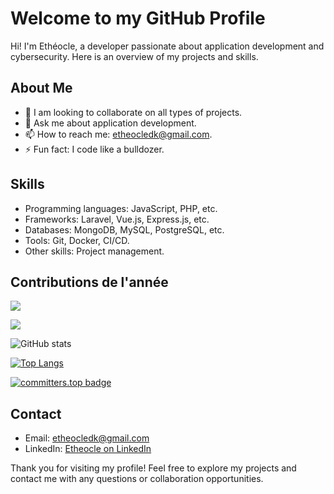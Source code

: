 # Welcome to my GitHub Profile

Hi! I'm Ethéocle, a developer passionate about application development and cybersecurity. Here is an overview of my projects and skills.

## About Me

- 👯 I am looking to collaborate on all types of projects.
- 💬 Ask me about application development.
- 📫 How to reach me: etheocledk@gmail.com.
- ⚡ Fun fact: I code like a bulldozer.

## Skills

- Programming languages: JavaScript, PHP, etc.
- Frameworks: Laravel, Vue.js, Express.js, etc.
- Databases: MongoDB, MySQL, PostgreSQL, etc.
- Tools: Git, Docker, CI/CD.
- Other skills: Project management.

## Contributions de l'année

![](https://github-readme-stats.vercel.app/api/top-langs/?username=etheocledk&theme=calm_pink&hide_border=false&include_all_commits=true&count_private=true&layout=compact)

[![](https://visitcount.itsvg.in/api?id=etheocledk&icon=0&color=0)](https://visitcount.itsvg.in)

![GitHub stats](https://github-readme-stats.vercel.app/api?username=etheocledk&show_icons=true&theme=radical)

[![Top Langs](https://github-readme-stats.vercel.app/api/top-langs/?username=etheocledk&layout=compact&theme=radical)](https://github.com/anuraghazra/github-readme-stats)

[![committers.top badge](https://user-badge.committers.top/benin/etheocledk.svg)](https://user-badge.committers.top/benin/etheocledk)

## Contact

- Email: etheocledk@gmail.com
- LinkedIn: [Etheocle on LinkedIn](https://www.linkedin.com/in/etheocledk)

Thank you for visiting my profile! Feel free to explore my projects and contact me with any questions or collaboration opportunities.
